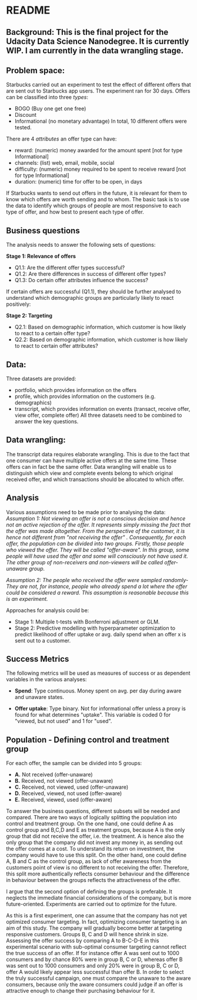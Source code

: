 # README

## Background: This is the final project for the Udacity Data Science Nanodegree. It is currently WIP. I am currently in the data wrangling stage.

## Problem space:

Starbucks carried out an experiment to test the effect of different offers that are sent out to Starbucks app users. The experiment ran for 30 days. Offers can be classified into three *types*:
* BOGO (Buy one get one free)
* Discount
* Informational (no monetary advantage)
In total, 10 different offers were tested.

There are 4 *attributes* an offer type can have:
* reward: (numeric) money awarded for the amount spent [not for type Informational]
* channels: (list) web, email, mobile, social
* difficulty: (numeric) money required to be spent to receive reward [not for type Informational]
* duration: (numeric) time for offer to be open, in days

If Starbucks wants to send out offers in the future, it is relevant for them to know which offers are worth sending and to whom. The basic task is to use the data to identify which groups of people are most responsive to each type of offer, and how best to present each type of offer.

## Business questions

The analysis needs to answer the following sets of questions:

**Stage 1: Relevance of offers**
* Q1.1: Are the different offer types successful?
* Q1.2: Are there differences in success of different offer types?
* Q1.3: Do certain offer attributes influence the success?

If certain offers are successful (Q1.1), they should be further analysed to understand which demographic groups are particularly likely to react positively:

**Stage 2: Targeting**
* Q2.1: Based on demographic information, which customer is how likely to react to a certain offer type?
* Q2.2: Based on demographic information, which customer is how likely to react to certain offer attributes?

## Data:
Three datasets are provided:
* portfolio, which provides information on the offers
* profile, which provides information on the customers (e.g. demographics)
* transcript, which provides information on events (transact, receive offer, view offer, complete offer)
All three datasets need to be combined to answer the key questions.

## Data wrangling:
The transcript data requires elaborate wrangling. This is due to the fact that one consumer can have multiple active offers at the same time. These offers can in fact be the same offer. Data wrangling will enable us to distinguish which view and complete events belong to which original received offer, and which transactions should be allocated to which offer.

## Analysis
Various assumptions need to be made prior to analysing the data:
*Assumption 1: Not viewing an offer is not a conscious decision and hence not an active rejection of the offer. It represents simply missing the fact that the offer was made altogether. From the perspective of the customer, it is hence not different from "not receiving the offer" . Consequently, for each offer, the population can be divided into two groups. Firstly, those people who viewed the offer. They will be called "offer-aware". In this group, some people will have used the offer and some will consciously not have used it. The other group of non-receivers and non-viewers will be called offer-unaware group.*

*Assumption 2: The people who received the offer were sampled randomly- They are not, for instance, people who already spend a lot where the offer could be considered a reward. This assumption is reasonable because this is an experiment.*

Approaches for analysis could be:
* Stage 1: Multiple t-tests with Bonferroni adjustment or GLM.
* Stage 2: Predictive modelling with hyperparameter optimization to predict likelihood of offer uptake or avg. daily spend when an offer x is sent out to a customer.

## Success Metrics
The following metrics will be used as measures of success or as dependent variables in the various analyses:

* **Spend**: Type continuous. Money spent on avg. per day during aware and unaware states.

* **Offer uptake**: Type binary. Not for informational offer unless a proxy is found for what determines "uptake". This variable is coded 0 for "viewed, but not used" and 1 for "used".

## Population - Defining control and treatment group

For each offer, the sample can be divided into 5 groups:
* **A.** Not received (offer-unaware)
* **B.** Received, not viewed (offer-unaware)
* **C.** Received, not viewed, used (offer-unaware)
* **D.** Received, viewed, not used (offer-aware)
* **E.** Received, viewed, used (offer-aware)

To answer the business questions, different subsets will be needed and compared.
There are two ways of logically splitting the population into control and treatment group. On the one hand, one could define A as control group and B,C,D and E as treatment groups, because A is the only group that did not receive the offer, i.e. the treatment. A is hence also the only group that the company did not invest any money in, as sending out the offer comes at a cost. To understand its return on investment, the company would have to use this split. On the other hand, one could define A, B and C as the control group, as lack of offer awareness from the customers point of view is no different to not receiving the offer. Therefore, this split more authentically reflects consumer behaviour and the difference in behaviour between the groups reflects the attractiveness of the offer.

I argue that the second option of defining the groups is preferable. It neglects the immediate financial considerations of the company, but is more future-oriented. Experiments are carried out to optimize for the future.

As this is a first experiment, one can assume that the company has not yet optimized consumer targeting. In fact, optimizing consumer targeting is an aim of this study. The company will gradually become better at targeting responsive customers. Groups B, C and D will hence shrink in size. Assessing the offer success by comparing A to B-C-D-E in this experimental scenario with sub-optimal consumer targeting cannot reflect the true success of an offer. If for instance offer A was sent out to 1000 consumers and by chance 80% were in group B, C or D, whereas offer B was sent out to 1000 consumers and only 20% were in group B, C or D, offer A would likely appear less successful than offer B. In order to select the truly successful campaign, one must compare the unaware to the aware consumers, because only the aware consumers could judge if an offer is attractive enough to change their purchasing behaviour for it.
